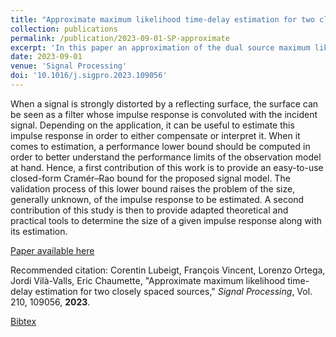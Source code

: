 ```yaml
---
title: "Approximate maximum likelihood time-delay estimation for two closely spaced sources"
collection: publications
permalink: /publication/2023-09-01-SP-approximate
excerpt: 'In this paper an approximation of the dual source maximum likelihood criterion is proposed to tackle the untractable case when the sources are very closed in space.'
date: 2023-09-01
venue: 'Signal Processing'
doi: '10.1016/j.sigpro.2023.109056'
---
```

When a signal is strongly distorted by a reflecting surface, the surface can be seen as a filter whose impulse response is convoluted with the incident signal. Depending on the application, it can be useful to estimate this impulse response in order to either compensate or interpret it. When it comes to estimation, a performance lower bound should be computed in order to better understand the performance limits of the observation model at hand. Hence, a first contribution of this work is to provide an easy-to-use closed-form Cramér–Rao bound for the proposed signal model. The validation process of this lower bound raises the problem of the size, generally unknown, of the impulse response to be estimated. A second contribution of this study is then to provide adapted theoretical and practical tools to determine the size of a given impulse response along with its estimation.

[Paper available here](http://clubeigt.github.io/files/2023_SP_approximate.pdf)

Recommended citation: Corentin Lubeigt, François Vincent, Lorenzo Ortega, Jordi Vilà-Valls, Eric Chaumette, &quot;Approximate maximum likelihood time-delay estimation for two closely spaced sources,&quot; <i>Signal Processing</i>, Vol. 210, 109056, <b>2023</b>.

[Bibtex](http://clubeigt.github.io/files/2023_SP_approximate_bib.bib)
